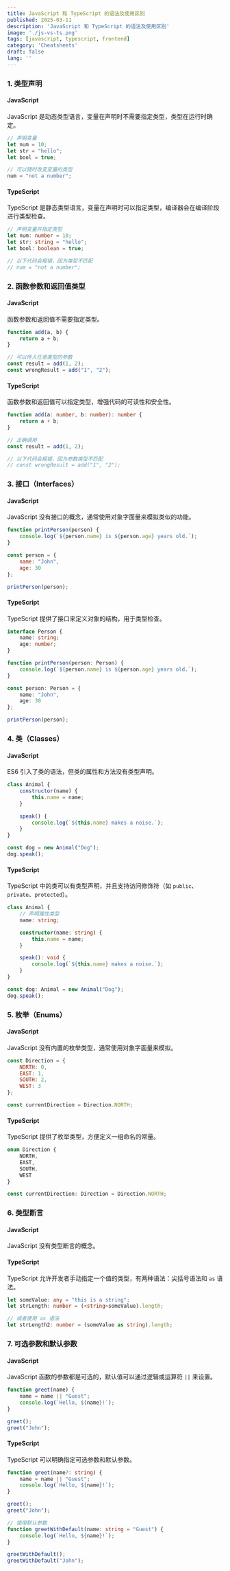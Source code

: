 ```yaml
---
title: JavaScript 和 TypeScript 的语法及使用区别
published: 2025-03-11
description: 'JavaScript 和 TypeScript 的语法及使用区别'
image: './js-vs-ts.png'
tags: [javascript, typescript, frontend]
category: 'Cheatsheets'
draft: false 
lang: ''
---
```


### 1. 类型声明
#### JavaScript
JavaScript 是动态类型语言，变量在声明时不需要指定类型，类型在运行时确定。
```javascript
// 声明变量
let num = 10;
let str = "hello";
let bool = true;

// 可以随时改变变量的类型
num = "not a number";
```

#### TypeScript
TypeScript 是静态类型语言，变量在声明时可以指定类型，编译器会在编译阶段进行类型检查。
```typescript
// 声明变量并指定类型
let num: number = 10;
let str: string = "hello";
let bool: boolean = true;

// 以下代码会报错，因为类型不匹配
// num = "not a number"; 
```

### 2. 函数参数和返回值类型
#### JavaScript
函数参数和返回值不需要指定类型。
```javascript
function add(a, b) {
    return a + b;
}

// 可以传入任意类型的参数
const result = add(1, 2);
const wrongResult = add("1", "2"); 
```

#### TypeScript
函数参数和返回值可以指定类型，增强代码的可读性和安全性。
```typescript
function add(a: number, b: number): number {
    return a + b;
}

// 正确调用
const result = add(1, 2);

// 以下代码会报错，因为参数类型不匹配
// const wrongResult = add("1", "2"); 
```

### 3. 接口（Interfaces）
#### JavaScript
JavaScript 没有接口的概念，通常使用对象字面量来模拟类似的功能。
```javascript
function printPerson(person) {
    console.log(`${person.name} is ${person.age} years old.`);
}

const person = {
    name: "John",
    age: 30
};

printPerson(person);
```

#### TypeScript
TypeScript 提供了接口来定义对象的结构，用于类型检查。
```typescript
interface Person {
    name: string;
    age: number;
}

function printPerson(person: Person) {
    console.log(`${person.name} is ${person.age} years old.`);
}

const person: Person = {
    name: "John",
    age: 30
};

printPerson(person);
```

### 4. 类（Classes）
#### JavaScript
ES6 引入了类的语法，但类的属性和方法没有类型声明。
```javascript
class Animal {
    constructor(name) {
        this.name = name;
    }

    speak() {
        console.log(`${this.name} makes a noise.`);
    }
}

const dog = new Animal("Dog");
dog.speak();
```

#### TypeScript
TypeScript 中的类可以有类型声明，并且支持访问修饰符（如 `public`、`private`、`protected`）。
```typescript
class Animal {
    // 声明属性类型
    name: string;

    constructor(name: string) {
        this.name = name;
    }

    speak(): void {
        console.log(`${this.name} makes a noise.`);
    }
}

const dog: Animal = new Animal("Dog");
dog.speak();
```

### 5. 枚举（Enums）
#### JavaScript
JavaScript 没有内置的枚举类型，通常使用对象字面量来模拟。
```javascript
const Direction = {
    NORTH: 0,
    EAST: 1,
    SOUTH: 2,
    WEST: 3
};

const currentDirection = Direction.NORTH;
```

#### TypeScript
TypeScript 提供了枚举类型，方便定义一组命名的常量。
```typescript
enum Direction {
    NORTH,
    EAST,
    SOUTH,
    WEST
}

const currentDirection: Direction = Direction.NORTH;
```

### 6. 类型断言
#### JavaScript
JavaScript 没有类型断言的概念。

#### TypeScript
TypeScript 允许开发者手动指定一个值的类型，有两种语法：尖括号语法和 `as` 语法。
```typescript
let someValue: any = "this is a string";
let strLength: number = (<string>someValue).length;

// 或者使用 as 语法
let strLength2: number = (someValue as string).length;
```

### 7. 可选参数和默认参数
#### JavaScript
JavaScript 函数的参数都是可选的，默认值可以通过逻辑或运算符 `||` 来设置。
```javascript
function greet(name) {
    name = name || "Guest";
    console.log(`Hello, ${name}!`);
}

greet(); 
greet("John"); 
```

#### TypeScript
TypeScript 可以明确指定可选参数和默认参数。
```typescript
function greet(name?: string) {
    name = name || "Guest";
    console.log(`Hello, ${name}!`);
}

greet(); 
greet("John"); 

// 使用默认参数
function greetWithDefault(name: string = "Guest") {
    console.log(`Hello, ${name}!`);
}

greetWithDefault(); 
greetWithDefault("John"); 
```
